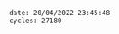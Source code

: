 

                date: 20/04/2022 23:45:48
                cycles: 27180

                         